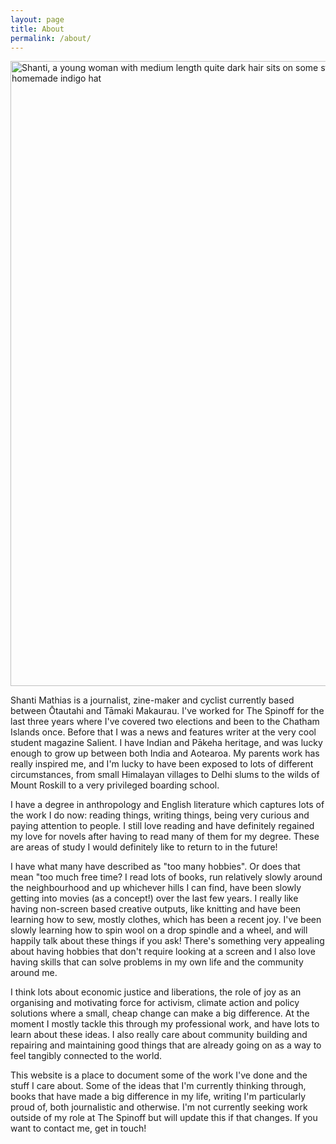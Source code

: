 ```yaml
---
layout: page
title: About
permalink: /about/
---
```


<img src="assets/PXL_20231216_035250760.jpg" alt="Shanti, a young woman with medium length quite dark hair sits on some steps in the sunshine wearing a grean slip dress and a slightly wonky homemade indigo hat" width="1000"/>

Shanti Mathias is a journalist, zine-maker and cyclist currently based between Ōtautahi and Tāmaki Makaurau. I've worked for The Spinoff for the last three years
where I've covered two elections and been to the Chatham Islands once. Before that I was a news and features writer at the very cool student magazine Salient. 
I have Indian and Pākeha heritage, and was lucky enough to grow up between both India and Aotearoa. My parents work has really inspired me, and I'm lucky to
have been exposed to lots of different circumstances, from small Himalayan villages to Delhi slums to the wilds of Mount Roskill to a very privileged boarding 
school. 

I have a degree in anthropology and English literature which captures lots of the work I do now: reading things, writing things, being very curious and paying 
attention to people. I still love reading and have definitely regained my love for novels after having to read many of them for my degree. These are areas of study 
I would definitely like to return to in the future!  

I have what many have described as "too many hobbies". Or does that mean "too much free time? I read lots of books, run relatively slowly around the neighbourhood and up
whichever hills I can find, have been slowly getting into movies (as a concept!) over the last few years. I really like having non-screen based creative outputs, like 
knitting and have been learning how to sew, mostly clothes, which has been a recent joy. I've been slowly learning how to spin wool on a drop spindle and a wheel, and will 
happily talk about these things if you ask! There's something very appealing about having hobbies that don't require looking at a screen and I also love having skills that 
can solve problems in my own life and the community around me. 

I think lots about economic justice and liberations, the role of joy as an organising and motivating force for activism, climate action and policy solutions where a small, 
cheap change can make a big difference. At the moment I mostly tackle this through my professional work, and have lots to learn about these ideas. I also really care about
community building and repairing and maintaining good things that are already going on as a way to feel tangibly connected to the world. 

This website is a place to document some of the work I've done and the stuff I care about. Some of the ideas that I'm currently thinking through, books that have made a big
difference in my life, writing I'm particularly proud of, both journalistic and otherwise. I'm not currently seeking work outside of my role at The Spinoff but will update
this if that changes. If you want to contact me, get in touch! 
